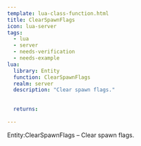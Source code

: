 ```yaml
---
template: lua-class-function.html
title: ClearSpawnFlags
icon: lua-server
tags:
  - lua
  - server
  - needs-verification
  - needs-example
lua:
  library: Entity
  function: ClearSpawnFlags
  realm: server
  description: "Clear spawn flags."
  
  
  returns:
    
---
```


<div class="lua__search__keywords">
Entity:ClearSpawnFlags &#x2013; Clear spawn flags.
</div>
